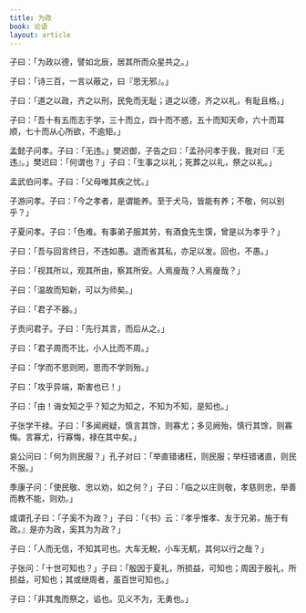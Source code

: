```yaml
---
title: 为政
book: 论语
layout: article
---
```


子曰：「为政以德，譬如北辰，居其所而众星共之。」

子曰：「诗三百，一言以蔽之，曰『思无邪』。」

子曰：「道之以政，齐之以刑，民免而无耻；道之以德，齐之以礼，有耻且格。」

子曰：「吾十有五而志于学，三十而立，四十而不惑，五十而知天命，六十而耳顺，七十而从心所欲，不逾矩。」

孟懿子问孝。子曰：「无违。」樊迟御，子告之曰：「孟孙问孝于我，我对曰『无违』。」樊迟曰：「何谓也？」子曰：「生事之以礼；死葬之以礼，祭之以礼。」

孟武伯问孝。子曰：「父母唯其疾之忧。」

子游问孝。子曰：「今之孝者，是谓能养。至于犬马，皆能有养；不敬，何以别乎？」

子夏问孝。子曰：「色难。有事弟子服其劳，有酒食先生馔，曾是以为孝乎？」

子曰：「吾与回言终日，不违如愚。退而省其私，亦足以发。回也，不愚。」

子曰：「视其所以，观其所由，察其所安。人焉廋哉？人焉廋哉？」

子曰：「温故而知新，可以为师矣。」

子曰：「君子不器。」

子贡问君子。子曰：「先行其言，而后从之。」

子曰：「君子周而不比，小人比而不周。」

子曰：「学而不思则罔，思而不学则殆。」

子曰：「攻乎异端，斯害也已！」

子曰：「由！诲女知之乎？知之为知之，不知为不知，是知也。」

子张学干禄。子曰：「多闻阙疑，慎言其馀，则寡尤；多见阙殆，慎行其馀，则寡悔。言寡尤，行寡悔，禄在其中矣。」

哀公问曰：「何为则民服？」孔子对曰：「举直错诸枉，则民服；举枉错诸直，则民不服。」

季康子问：「使民敬、忠以劝，如之何？」子曰：「临之以庄则敬，孝慈则忠，举善而教不能，则劝。」

或谓孔子曰：「子奚不为政？」子曰：「《书》云：『孝乎惟孝、友于兄弟，施于有政。』是亦为政，奚其为为政？」

子曰：「人而无信，不知其可也。大车无輗，小车无軏，其何以行之哉？」

子张问：「十世可知也？」子曰：「殷因于夏礼，所损益，可知也；周因于殷礼，所损益，可知也；其或继周者，虽百世可知也。」

子曰：「非其鬼而祭之，谄也。见义不为，无勇也。」

